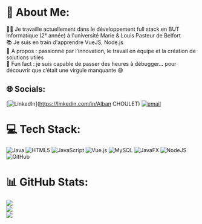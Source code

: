 # 💫 About Me:
👨‍🎓 Je travaille actuellement dans le développement full stack en BUT Informatique (2ᵉ année) à l'université Marie & Louis Pasteur de Belfort<br>📚 Je suis en train d'apprendre VueJS, Node.js <br>🔎 À propos : passionné par l’innovation, le travail en équipe et la création de solutions utiles  <br>🎲 Fun fact : je suis capable de passer des heures à débugger… pour découvrir que c’était une virgule manquante 😅 <br>


## 🌐 Socials:
[![LinkedIn](https://img.shields.io/badge/LinkedIn-%230077B5.svg?logo=linkedin&logoColor=white)](https://linkedin.com/in/Alban CHOULET) [![email](https://img.shields.io/badge/Email-D14836?logo=gmail&logoColor=white)](mailto:alban.choulet1@gmail.com) 

# 💻 Tech Stack:
![Java](https://img.shields.io/badge/java-%23ED8B00.svg?style=for-the-badge&logo=openjdk&logoColor=white) ![HTML5](https://img.shields.io/badge/html5-%23E34F26.svg?style=for-the-badge&logo=html5&logoColor=white) ![JavaScript](https://img.shields.io/badge/javascript-%23323330.svg?style=for-the-badge&logo=javascript&logoColor=%23F7DF1E) ![Vue.js](https://img.shields.io/badge/vue.js-%2335495e.svg?style=for-the-badge&logo=vuedotjs&logoColor=%234FC08D) ![MySQL](https://img.shields.io/badge/mysql-4479A1.svg?style=for-the-badge&logo=mysql&logoColor=white) ![JavaFX](https://img.shields.io/badge/javafx-%23FF0000.svg?style=for-the-badge&logo=javafx&logoColor=white) ![NodeJS](https://img.shields.io/badge/node.js-6DA55F?style=for-the-badge&logo=node.js&logoColor=white) ![GitHub](https://img.shields.io/badge/github-%23121011.svg?style=for-the-badge&logo=github&logoColor=white)
# 📊 GitHub Stats:
![](https://github-readme-stats.vercel.app/api?username=Alban-70&theme=ayu-mirage&hide_border=true&include_all_commits=false&count_private=true)<br/>
![](https://nirzak-streak-stats.vercel.app/?user=Alban-70&theme=ayu-mirage&hide_border=true)<br/>
![](https://github-readme-stats.vercel.app/api/top-langs/?username=Alban-70&theme=ayu-mirage&hide_border=true&include_all_commits=false&count_private=true&layout=compact)

<!-- Proudly created with GPRM ( https://gprm.itsvg.in ) -->
